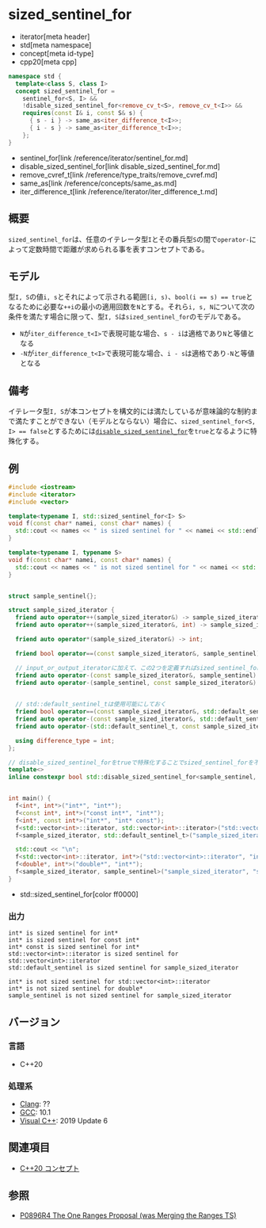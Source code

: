 # sized_sentinel_for
* iterator[meta header]
* std[meta namespace]
* concept[meta id-type]
* cpp20[meta cpp]

```cpp
namespace std {
  template<class S, class I>
  concept sized_sentinel_for =
    sentinel_for<S, I> &&
    !disable_sized_sentinel_for<remove_cv_t<S>, remove_cv_t<I>> &&
    requires(const I& i, const S& s) {
      { s - i } -> same_as<iter_difference_t<I>>;
      { i - s } -> same_as<iter_difference_t<I>>;
    };
}
```
* sentinel_for[link /reference/iterator/sentinel_for.md]
* disable_sized_sentinel_for[link disable_sized_sentinel_for.md]
* remove_cvref_t[link /reference/type_traits/remove_cvref.md]
* same_as[link /reference/concepts/same_as.md]
* iter_difference_t[link /reference/iterator/iter_difference_t.md]

## 概要

`sized_sentinel_for`は、任意のイテレータ型`I`とその番兵型`S`の間で`operator-`によって定数時間で距離が求められる事を表すコンセプトである。

## モデル

型`I, S`の値`i, s`とそれによって示される範囲`[i, s)`、`bool(i == s) == true`となるために必要な`++i`の最小の適用回数を`N`とする。それら`i, s, N`について次の条件を満たす場合に限って、型`I, S`は`sized_sentinel_for`のモデルである。

- `N`が`iter_difference_t<I>`で表現可能な場合、`s - i`は適格であり`N`と等値となる
- `-N`が`iter_difference_t<I>`で表現可能な場合、`i - s`は適格であり`-N`と等値となる

## 備考

イテレータ型`I, S`が本コンセプトを構文的には満たしているが意味論的な制約まで満たすことができない（モデルとならない）場合に、`sized_sentinel_for<S, I> == false`とするためには[`disable_sized_sentinel_for`](disable_sized_sentinel_for.md)を`true`となるように特殊化する。

## 例

```cpp example
#include <iostream>
#include <iterator>
#include <vector>

template<typename I, std::sized_sentinel_for<I> S>
void f(const char* namei, const char* names) {
  std::cout << names << " is sized sentinel for " << namei << std::endl;
}

template<typename I, typename S>
void f(const char* namei, const char* names) {
  std::cout << names << " is not sized sentinel for " << namei << std::endl;
}


struct sample_sentinel{};

struct sample_sized_iterator {
  friend auto operator++(sample_sized_iterator&) -> sample_sized_iterator&;
  friend auto operator++(sample_sized_iterator&, int) -> sample_sized_iterator;

  friend auto operator*(sample_sized_iterator&) -> int;

  friend bool operator==(const sample_sized_iterator&, sample_sentinel);

  // input_or_output_iteratorに加えて、この2つを定義すればsized_sentinel_forとなる
  friend auto operator-(const sample_sized_iterator&, sample_sentinel) -> int;
  friend auto operator-(sample_sentinel, const sample_sized_iterator&) -> int;
  

  // std::default_sentinel_tは使用可能にしておく
  friend bool operator==(const sample_sized_iterator&, std::default_sentinel_t);
  friend auto operator-(const sample_sized_iterator&, std::default_sentinel_t) -> int;
  friend auto operator-(std::default_sentinel_t, const sample_sized_iterator&) -> int;

  using difference_type = int;
};

// disable_sized_sentinel_forをtrueで特殊化することでsized_sentinel_forを不適合にする
template<>
inline constexpr bool std::disable_sized_sentinel_for<sample_sentinel, sample_sized_iterator> = true;


int main() {
  f<int*, int*>("int*", "int*");
  f<const int*, int*>("const int*", "int*");
  f<int*, const int*>("int*", "int* const");
  f<std::vector<int>::iterator, std::vector<int>::iterator>("std::vector<int>::iterator", "std::vector<int>::iterator");
  f<sample_sized_iterator, std::default_sentinel_t>("sample_sized_iterator", "std::default_sentinel");

  std::cout << "\n";
  f<std::vector<int>::iterator, int*>("std::vector<int>::iterator", "int*");
  f<double*, int*>("double*", "int*");
  f<sample_sized_iterator, sample_sentinel>("sample_sized_iterator", "sample_sentinel");
}
```
* std::sized_sentinel_for[color ff0000]

### 出力
```
int* is sized sentinel for int*
int* is sized sentinel for const int*
int* const is sized sentinel for int*
std::vector<int>::iterator is sized sentinel for std::vector<int>::iterator
std::default_sentinel is sized sentinel for sample_sized_iterator

int* is not sized sentinel for std::vector<int>::iterator
int* is not sized sentinel for double*
sample_sentinel is not sized sentinel for sample_sized_iterator
```

## バージョン
### 言語
- C++20

### 処理系
- [Clang](/implementation.md#clang): ??
- [GCC](/implementation.md#gcc): 10.1
- [Visual C++](/implementation.md#visual_cpp): 2019 Update 6

## 関連項目

- [C++20 コンセプト](/lang/cpp20/concepts.md)

## 参照

- [P0896R4 The One Ranges Proposal (was Merging the Ranges TS)](http://www.open-std.org/jtc1/sc22/wg21/docs/papers/2018/p0896r4.pdf)
